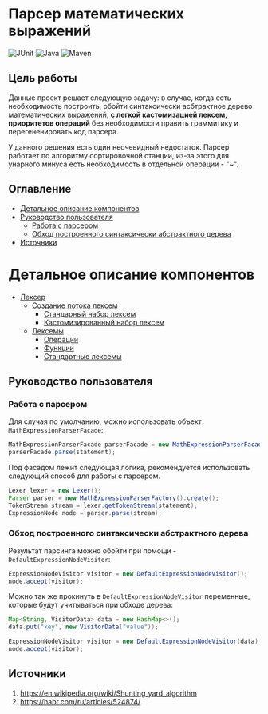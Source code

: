 # Парсер математических выражений

![JUnit](https://img.shields.io/badge/JUnit5-black?style=for-the-badge&logo=java&link=https%3A%2F%2Fwww.java.com%2Fen%2F)
![Java](https://img.shields.io/badge/java-black?style=for-the-badge&logo=openjdk&link=https%3A%2F%2Fspring.io)
![Maven](https://img.shields.io/badge/Maven-black?style=for-the-badge&logo=apachemaven)

## Цель работы
Данные проект решает следующую задачу: в случае, когда есть необходимость построить, обойти синтаксически асбтрактное дерево математических выражений, **с легкой кастомизацией лексем, приоритетов операций** без необходимости править граммитику и перегененировать код парсера.

У данного решения есть один неочевидный недостаток. Парсер работает по алгоритму сортировочной станции, из-за этого для унарного минуса есть необходимость в отдельной операции - "~".

## Оглавление
* [Детальное описание компонентов](#детальное-описание-компонентов)
* [Руководство пользователя](#руководство-пользователя)
    * [Работа с парсером](#работа-с-парсером)
    * [Обход построенного синтаксически абстрактного дерева](#обход-построенного-синтаксически-абстрактного-дерева)
* [Источники](#источники)

# Детальное описание компонентов
* [Лексер](lexer.md)
    * [Создание потока лексем](lexer.md#создание-потока-лексем)
        * [Стандарный набор лексем](lexer.md#стандарный-набор-лексем)
        * [Кастомизированный набор лексем](lexer.md#кастомизированный-набор-лексем)
    * [Лексемы](lexer.md#лексемы)
        * [Операции](lexer.md#операции)
        * [Функции](lexer.md#функции)
        * [Стандартные лексемы](lexer.md#стандартные-лексемы)

## Руководство пользователя
### Работа с парсером
Для случая по умолчанию, можно использовать объект `MathExpressionParserFacade`:
```java
MathExpressionParserFacade parserFacade = new MathExpressionParserFacade();
parserFacade.parse(statement);
```

Под фасадом лежит следующая логика, рекомендуется использовать следующий способ для работы с парсером.
```java
Lexer lexer = new Lexer();
Parser parser = new MathExpressionParserFactory().create();
TokenStream stream = lexer.getTokenStream(statement);
ExpressionNode node = parser.parse(stream);
```
### Обход построенного синтаксически абстрактного дерева
Результат парсинга можно обойти при помощи - `DefaultExpressionNodeVisitor`:
```java
ExpressionNodeVisitor visitor = new DefaultExpressionNodeVisitor();
node.accept(visitor);
```
Можно так же прокинуть в `DefaultExpressionNodeVisitor` переменные, которые будут учитываться при обходе дерева:
```java
Map<String, VisitorData> data = new HashMap<>();
data.put("key", new VisitorData("value"));

ExpressionNodeVisitor visitor = new DefaultExpressionNodeVisitor(data);
node.accept(visitor);
```

## Источники
1. https://en.wikipedia.org/wiki/Shunting_yard_algorithm
2. https://habr.com/ru/articles/524874/